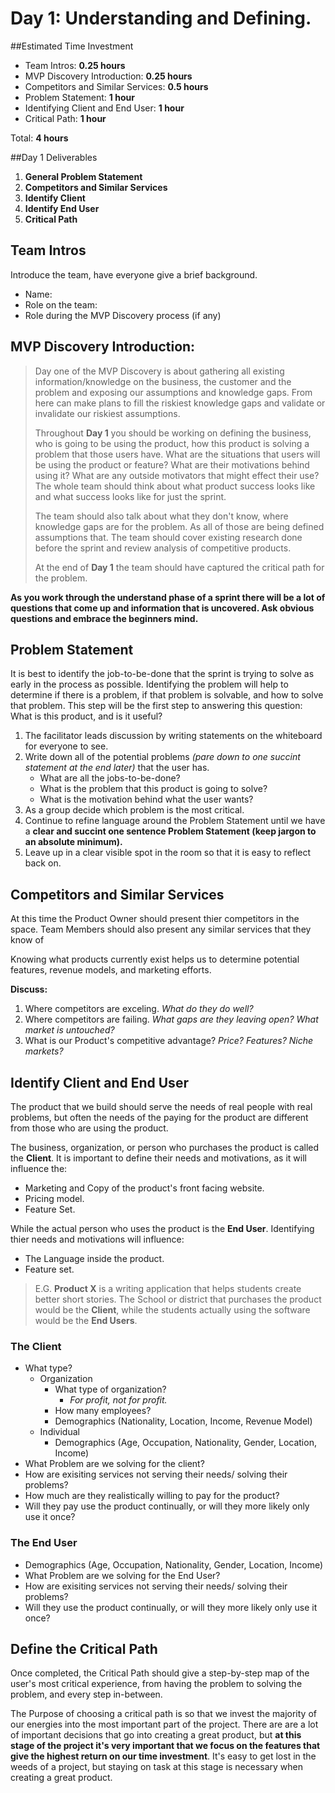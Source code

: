 # Day 1: Understanding and Defining.
##Estimated Time Investment
* Team Intros: **0.25 hours**
* MVP Discovery Introduction: **0.25 hours**
* Competitors and Similar Services: **0.5 hours**
* Problem Statement: **1 hour**
* Identifying Client and End User: **1 hour**
* Critical Path: **1 hour**

Total: **4 hours**

##Day 1 Deliverables
1. **General Problem Statement**
2. **Competitors and Similar Services**
3. **Identify Client**
4. **Identify End User**
5. **Critical Path**

## Team Intros
Introduce the team, have everyone give a brief background.

* Name:
* Role on the team:
* Role during the MVP Discovery process (if any) 



## MVP Discovery Introduction:
> Day one of the MVP Discovery is about gathering all existing information/knowledge on the business, the customer and the problem and exposing our assumptions and knowledge gaps. From here can make plans to fill the riskiest knowledge gaps and validate or invalidate our riskiest assumptions.
> 
> Throughout **Day 1** you should be working on defining the business, who is going to be using the product, how this product is solving a problem that those users have. What are the situations that users will be using the product or feature? What are their motivations behind using it? What are any outside motivators that might effect their use? The whole team should think about what product success looks like and what success looks like for just the sprint.
> 
> The team should also talk about what they don't know, where knowledge gaps are for the problem. As all of those are being defined assumptions that. The team should cover existing research done before the sprint and review analysis of competitive products.
> 
> At the end of **Day 1** the team should have captured the critical path for the problem.

**As you work through the understand phase of a sprint there will be a lot of questions that come up and information that is uncovered. Ask obvious questions and embrace the beginners mind.**


## Problem Statement
It is best to identify the job-to-be-done that the sprint is trying to solve as early in the process as possible. Identifying the problem will help to determine if there is a problem, if that problem is solvable, and how to solve that problem. This step will be the first step to answering this question: What is this product, and is it useful?

1. The facilitator leads discussion by writing statements on the whiteboard for everyone to see.
2. Write down all of the potential problems *(pare down to one succint statement at the end later)* that the user has.
   * What are all the jobs-to-be-done?
   * What is the problem that this product is going to solve?
   * What is the motivation behind what the user wants?
3. As a group decide which problem is the most critical.
4. Continue to refine language around the Problem Statement until we have a **clear and succint one sentence Problem Statement (keep jargon to an absolute minimum).**
5. Leave up in a clear visible spot in the room so that it is easy to reflect back on.

## Competitors and Similar Services
At this time the Product Owner should present thier competitors in the space. Team Members should also present any similar services that they know of

Knowing what products currently exist helps us to determine potential features, revenue models, and marketing efforts.

**Discuss:**

1.  Where competitors are exceling. *What do they do well?*
2.  Where competitors are failing. *What gaps are they leaving open? What market is untouched?*
3.  What is our Product's competitive advantage? *Price? Features? Niche markets?*


## Identify Client and End User

The product that we build should serve the needs of real people with real problems, but often the needs of the paying for the product are different from those who are using the product. 

The business, organization, or person who purchases the product is called the **Client**. It is important to define their needs and motivations, as it will influence the:

* Marketing and Copy of the product's front facing website.
* Pricing model.
* Feature Set.

While the actual person who uses the product is the **End User**. Identifying thier needs and motivations will influence:

* The Language inside the product.
* Feature set.


> E.G. **Product X** is a writing application that helps students create better short stories. The School or district that purchases the product would be the **Client**, while the students actually using the software would be the **End Users**.

### The Client
* What type?
  * Organization
  	* What type of organization? 
  	  * *For profit, not for profit.*
  	* How many employees?
  	* Demographics (Nationality, Location, Income, Revenue Model)
  * Individual
  	* Demographics (Age, Occupation, Nationality, Gender, Location, Income)
* What Problem are we solving for the client?
* How are exisiting services not serving their needs/ solving their problems?
* How much are they realistically willing to pay for the product?
* Will they pay use the product continually, or will they more likely only use it once?

### The End User
* Demographics (Age, Occupation, Nationality, Gender, Location, Income)
* What Problem are we solving for the End User?
* How are exisiting services not serving their needs/ solving their problems?
* Will they use the product continually, or will they more likely only use it once?

## Define the Critical Path
Once completed, the Critical Path should give a step-by-step map of the user's most critical experience, from having the problem to solving the problem, and every step in-between.

The Purpose of choosing a critical path is so that we invest the majority of our energies into the most important part of the project. There are are a lot of important decisions that go into creating a great product, but **at this stage of the project it's very important that we focus on the features that give the highest return on our time investment**. It's easy to get lost in the weeds of a project, but staying on task at this stage is necessary when creating a great product.


  	
